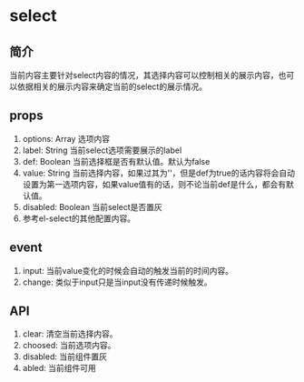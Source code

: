# select

## 简介
  当前内容主要针对select内容的情况，其选择内容可以控制相关的展示内容，也可以依据相关的展示内容来确定当前的select的展示情况。

## props
  1. options: Array 选项内容
  2. label: String 当前select选项需要展示的label
  3. def: Boolean 当前选择框是否有默认值。默认为false
  4. value: String 当前选择内容，如果过其为''，但是def为true的话内容将会自动设置为第一选项内容，如果value值有的话，则不论当前def是什么，都会有默认值。
  5. disabled: Boolean 当前select是否置灰
  6. 参考el-select的其他配置内容。

## event
  1. input: 当前value变化的时候会自动的触发当前的时间内容。
  2. change: 类似于input只是当input没有传递时候触发。

## API
  1. clear: 清空当前选择内容。
  2. choosed: 当前选项内容。
  3. disabled: 当前组件置灰
  4. abled: 当前组件可用